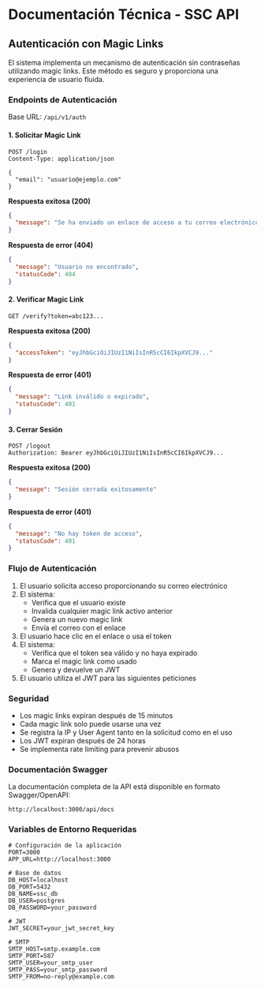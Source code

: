 # Documentación Técnica - SSC API

## Autenticación con Magic Links

El sistema implementa un mecanismo de autenticación sin contraseñas utilizando magic links. Este método es seguro y proporciona una experiencia de usuario fluida.

### Endpoints de Autenticación

Base URL: `/api/v1/auth`

#### 1. Solicitar Magic Link

```http
POST /login
Content-Type: application/json

{
  "email": "usuario@ejemplo.com"
}
```

**Respuesta exitosa (200)**
```json
{
  "message": "Se ha enviado un enlace de acceso a tu correo electrónico"
}
```

**Respuesta de error (404)**
```json
{
  "message": "Usuario no encontrado",
  "statusCode": 404
}
```

#### 2. Verificar Magic Link

```http
GET /verify?token=abc123...
```

**Respuesta exitosa (200)**
```json
{
  "accessToken": "eyJhbGciOiJIUzI1NiIsInR5cCI6IkpXVCJ9..."
}
```

**Respuesta de error (401)**
```json
{
  "message": "Link inválido o expirado",
  "statusCode": 401
}
```

#### 3. Cerrar Sesión

```http
POST /logout
Authorization: Bearer eyJhbGciOiJIUzI1NiIsInR5cCI6IkpXVCJ9...
```

**Respuesta exitosa (200)**
```json
{
  "message": "Sesión cerrada exitosamente"
}
```

**Respuesta de error (401)**
```json
{
  "message": "No hay token de acceso",
  "statusCode": 401
}
```

### Flujo de Autenticación

1. El usuario solicita acceso proporcionando su correo electrónico
2. El sistema:
   - Verifica que el usuario existe
   - Invalida cualquier magic link activo anterior
   - Genera un nuevo magic link
   - Envía el correo con el enlace
3. El usuario hace clic en el enlace o usa el token
4. El sistema:
   - Verifica que el token sea válido y no haya expirado
   - Marca el magic link como usado
   - Genera y devuelve un JWT
5. El usuario utiliza el JWT para las siguientes peticiones

### Seguridad

- Los magic links expiran después de 15 minutos
- Cada magic link solo puede usarse una vez
- Se registra la IP y User Agent tanto en la solicitud como en el uso
- Los JWT expiran después de 24 horas
- Se implementa rate limiting para prevenir abusos

### Documentación Swagger

La documentación completa de la API está disponible en formato Swagger/OpenAPI:

```
http://localhost:3000/api/docs
```

### Variables de Entorno Requeridas

```env
# Configuración de la aplicación
PORT=3000
APP_URL=http://localhost:3000

# Base de datos
DB_HOST=localhost
DB_PORT=5432
DB_NAME=ssc_db
DB_USER=postgres
DB_PASSWORD=your_password

# JWT
JWT_SECRET=your_jwt_secret_key

# SMTP
SMTP_HOST=smtp.example.com
SMTP_PORT=587
SMTP_USER=your_smtp_user
SMTP_PASS=your_smtp_password
SMTP_FROM=no-reply@example.com
``` 